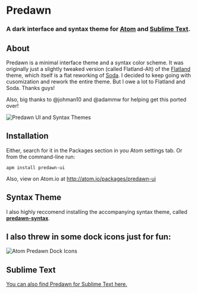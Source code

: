 # Predawn

### A dark interface and syntax theme for [Atom](https://atom.io/packages/predawn-ui) and [Sublime Text](https://sublime.wbond.net/packages/Predawn).

## About

Predawn is a minimal interface theme and a syntax color scheme. It was originally just a slightly tweaked version (called Flatland-Alt) of the [Flatland](https://github.com/thinkpixellab/flatland) theme, which itself is a flat reworking of [Soda](https://github.com/buymeasoda/soda-theme/). I decided to keep going with cusomization and rework the entire theme. But I owe a lot to Flatland and Soda. Thanks guys!

Also, big thanks to @johman10 and @adammw for helping get this ported over!

![Predawn UI and Syntax Themes](https://raw.githubusercontent.com/jamiewilson/predawn-ui/master/images/predawn-atom.png)


## Installation

Either, search for it in the Packages section in you Atom settings tab. Or from the command-line run:

	apm install predawn-ui

Also, view on Atom.io at http://atom.io/packages/predawn-ui

## Syntax Theme
I also highly reccomend installing the accompanying syntax theme, called [**predawn-syntax**](https://github.com/jamiewilson/predawn-syntax).

## I also threw in some dock icons just for fun:
![Atom Predawn Dock Icons](https://raw.githubusercontent.com/jamiewilson/predawn-ui/master/dock-icons/atom-predawn-dock-icons.png)

## Sublime Text
[You can also find Predawn for Sublime Text here.](https://github.com/jamiewilson/predawn)
